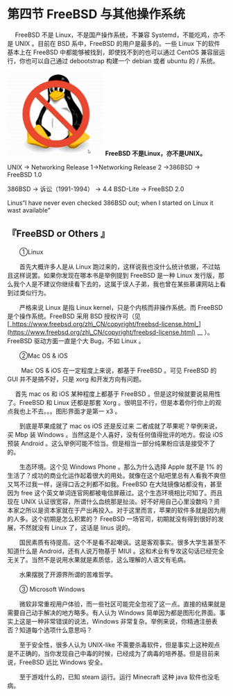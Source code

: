 # 第四节 FreeBSD 与其他操作系统

　 FreeBSD 不是 Linux，不是国产操作系统，不兼容 Systemd，不能吃鸡，亦不是 UNIX 。目前在 BSD 系中，FreeBSD 的用户是最多的。一些 Linux 下的软件基本上在 FreeBSD 中都能够被找到，即使找不到的也可以通过 CentOS 兼容层运行，你也可以自己通过 debootstrap 构建一个 debian 或者 ubuntu 的 / 系统。

![](../.gitbook/assets/图片3.png) **FreeBSD 不是Linux，亦不是UNIX。**

UNIX -> Networking Release 1->Networking Release 2  ->386BSD -> FreeBSD 1.0

386BSD -> 诉讼（1991-1994） -> 4.4 BSD-Lite -> FreeBSD 2.0

Linus“I have never even checked 386BSD out; when I started on Linux it wast available”



## 『FreeBSD or Others 』 <a href="#freebsd-or-others" id="freebsd-or-others"></a>

　　①Linux

　　首先大概许多人是从 Linux 跑过来的，这样说我也没什么统计依据，不过姑且这样说罢。如果你发现在哪本书是举例提到 FreeBSD 是一种 Linux 发行版，那么我个人是不建议你继续看下去的，这属于误人子弟，我也曾在某些慕课网站上看到过类似行为。

　　严格来说 Linux 是指 Linux kernel，只是个内核而非操作系统。而 FreeBSD 是个操作系统。FreeBSD 采用 BSD 授权许可（见 [_https://www.freebsd.org/zh\_CN/copyright/freebsd-license.html_](https://www.freebsd.org/zh\_CN/copyright/freebsd-license.html) __ ）。FreeBSD 驱动方面一直是个大 Bug，不如 Linux 。

　　②Mac OS & iOS

　　 Mac OS & iOS 在一定程度上来说，都基于 FreeBSD 。可见 FreeBSD 的 GUI 并不是搞不好，只是 xorg 和开发方向有问题。

　 首先 mac os 和 iOS 某种程度上都基于 FreeBSD 。但是这时候就要说易用性了。FreeBSD 和 Linux 还都是那套 Xorg 。很明显不行，但是本着你行你上的观点我也上不去。。。图形界面才是第一 x3 。

　　到底是苹果成就了 mac os iOS 还是反过来 二者成就了苹果呢？举例来说，买 Mbp 装 Windows 。当然这是个人喜好，没有任何值得批评的地方。假设 iOS 预装 Android 。这么举例可能不恰当。但是相当一部分纯果粉应该是接受不了的。

　　生态环境。这个见 Windows Phone 。那么为什么选择 Apple 就不是 1% 的生活了？成功的商业化运作起着很大的用处。就像在这个贴吧里总有人看我不爽但又骂不过我一样，逞得口舌之利都不如我。FreeBSD 在大陆镜像站都没有，甚至因为 free 这个英文单词连官网都被电信屏蔽过。这个生态环境相比可知了。而且现在 UNIX 认证很宽容，所谓什么血统那是扯淡。好不好用自己心里没数吗？资本家之所以是资本家就在于产出再投入。对于这里而言，苹果的软件多就是因为用的人多。这个初期是怎么积累的？ FreeBSD 一场官司，初期就没有得到很好的发展，不然就没有 Linux 了，这话是 linus 说的。

　　国民素质有待提高。这个不是看不起嘲讽。这是客观事实。很多大学生甚至不知道什么是 Android，还有人说万物基于 MIUI 。这和术业有专攻这句话已经完全无关了。当然不是说用水果就是素质低，这么理解的人语文有毛病。

　　水果摆脱了开源界所谓的苦难哲学。

　　③ Microsoft Windows

　　微软非常重视用户体验，而一些社区可能完全忽视了这一点。直接的结果就是需要自己动手解决的地方略多。有人认为 Windows 简单因为都是图形化界面。事实上这是一种非常错误的说法，Windows 非常复杂。举例来说，你精通注册表否？知道每个选项什么意思吗？

　　至于安全性，很多人认为 UNIX-like 不需要杀毒软件，但是事实上这种观点是不正确的，当你发现自己中毒的时候，已经成为了病毒的培养基。但是目前来说，FreeBSD 远比 Windows 安全。

　　至于游戏什么的，已知 steam 运行。运行 Minecraft 这种 java 软件也没毛病。
